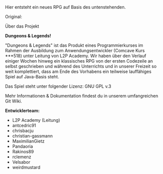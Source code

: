 Hier entsteht ein neues RPG auf Basis des untenstehenden.


Original:

Über das Projekt

**Dungeons & Legends!**

"Dungeons & Legends" ist das Produkt eines Programmierkurses im Rahmen der Ausbildung zum Anwendungsentwickler (Comcave Kurs ***518) unter Leitung von L2P Academy. Wir haben über den Verlauf einiger Wochen hinweg ein klassisches RPG von der ersten Codezeile an selbst geschrieben und während des Unterrichts und in unserer Freizeit so weit komplettiert, dass am Ende des Vorhabens ein teilweise lauffähiges Spiel auf Java-Basis steht. 

Das Spiel steht unter folgender Lizenz: GNU GPL v.3

Mehr Informationen & Dokumentation findest du in unserem umfangreichen Git Wiki.

**Entwicklerteam:**

* L2P Academy (Leitung)
* antcedric91
* chrisbacju
* christian-gassmann
* MaximilianGietz
* Pandaoria
* Rakinos89
* rclemenz
* Velsabor
* weirdmustard

